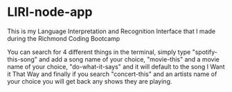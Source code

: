 # LIRI-node-app
This is my Language Interpretation and Recognition Interface that I made during the Richmond Coding Bootcamp

You can search for 4 different things in the terminal, simply type "spotify-this-song" and add a song name of your choice,
"movie-this" and a movie name of your choice, "do-what-it-says" and it will default to the song I Want it That Way and finally if you search
"concert-this" and an artists name of your choice you will get back any shows they are playing.
